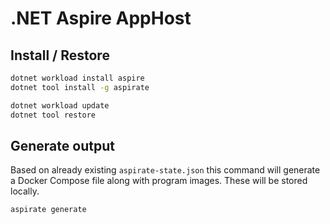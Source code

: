 ﻿# .NET Aspire AppHost

## Install / Restore
```sh
dotnet workload install aspire
dotnet tool install -g aspirate
```

```sh
dotnet workload update
dotnet tool restore
```

## Generate output
Based on already existing `aspirate-state.json` this command will generate a Docker Compose file along with program images.
These will be stored locally.

```shell
aspirate generate
```
